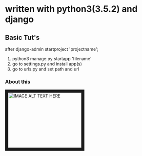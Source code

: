 # written with python3(3.5.2) and django

## Basic Tut's
after django-admin startproject 'projectname';

1) python3 manage.py startapp 'filename'
2) go to settings.py and install app(s)
3) go to urls.py and set path and url

### About this
[adapted from youTube tutorial]:https://www.youtube.com/channel/UCfzlCWGWYyIQ0aLC5w48gBQ

<a href="https://www.youtube.com/watch?v=FNQxxpM1yOs&index=1&list=PLQVvvaa0QuDeA05ZouE4OzDYLHY-XH-Nd
" target="_blank"><img src="https://www.youtube.com/watch?v=FNQxxpM1yOs&index=1&list=PLQVvvaa0QuDeA05ZouE4OzDYLHY-XH-NdE/0.jpg" 
alt="IMAGE ALT TEXT HERE" width="240" height="180" border="10" /></a>
